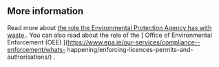 ##  More information

Read more about [ the role the Environmental Protection Agency has with waste
](https://www.epa.ie/our-services/licensing/waste/) . You can also read about
the role of the [ Office of Environmental Enforcement (OEE)
](https://www.epa.ie/our-services/compliance--enforcement/whats-
happening/enforcing-licences-permits-and-authorisations/) .
